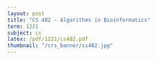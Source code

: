```yaml
---
layout: post
title: "CS 482 - Algorithms in Bioinformatics"
term: 1221
subject: cs
latex: /pdf/1221/cs482.pdf
thumbnail: "/crs_banner/cs482.jpg"
---
```




